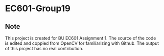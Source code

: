 # EC601-Group19

## Note
This project is created for BU EC601 Assignment 1. The source of the code is edited and coppied from OpenCV for familiarizing with Github. The output of this project has no real contribution.

